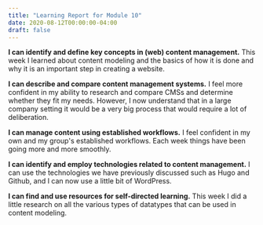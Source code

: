 ```yaml
---
title: "Learning Report for Module 10"
date: 2020-08-12T00:00:00-04:00
draft: false
---
```


**I can identify and define key concepts in (web) content management.** This week I learned about content modeling and the basics of how it is done and why it is an important step in creating a website.

**I can describe and compare content management systems.** I feel more confident in my ability to research and compare CMSs and determine whether they fit my needs. However, I now understand that in a large company setting it would be a very big process that would require a lot of deliberation.

**I can manage content using established workflows.** I feel confident in my own and my group's established workflows. Each week things have been going more and more smoothly.

**I can identify and employ technologies related to content management.** I can use the technologies we have previously discussed such as Hugo and Github, and I can now use a little bit of WordPress.

**I can find and use resources for self-directed learning.**  This week I did a little research on all the various types of datatypes that can be used in content modeling.
